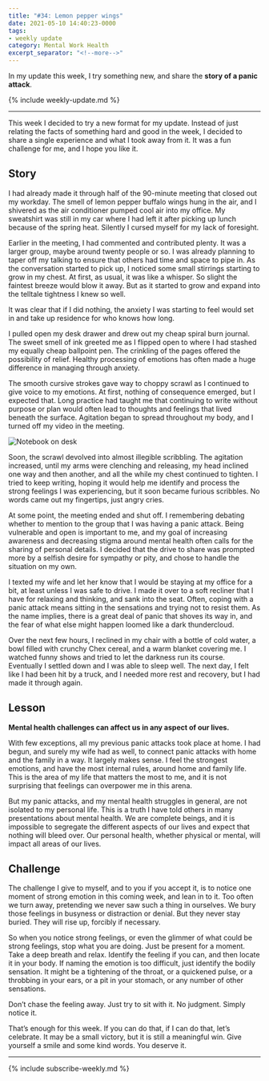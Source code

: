 ```yaml
---
title: "#34: Lemon pepper wings"
date: 2021-05-10 14:40:23-0000
tags:
- weekly update
category: Mental Work Health
excerpt_separator: "<!--more-->"
---
```


In my update this week, I try something new, and share the **story of a panic attack**.

<!--more-->
{% include weekly-update.md %}

***

This week I decided to try a new format for my update. Instead of just relating the facts of something hard and good in the week, I decided to share a single experience and what I took away from it. It was a fun challenge for me, and I hope you like it.


## Story

I had already made it through half of the 90-minute meeting that closed out my workday. The smell of lemon pepper buffalo wings hung in the air, and I shivered as the air conditioner pumped cool air into my office. My sweatshirt was still in my car where I had left it after picking up lunch because of the spring heat. Silently I cursed myself for my lack of foresight.

Earlier in the meeting, I had commented and contributed plenty. It was a larger group, maybe around twenty people or so. I was already planning to taper off my talking to ensure that others had time and space to pipe in. As the conversation started to pick up, I noticed some small stirrings starting to grow in my chest. At first, as usual, it was like a whisper. So slight the faintest breeze would blow it away. But as it started to grow and expand into the telltale tightness I knew so well.

It was clear that if I did nothing, the anxiety I was starting to feel would set in and take up residence for who knows how long.

I pulled open my desk drawer and drew out my cheap spiral burn journal. The sweet smell of ink greeted me as I flipped open to where I had stashed my equally cheap ballpoint pen. The crinkling of the pages offered the possibility of relief. Healthy processing of emotions has often made a huge difference in managing through anxiety.

The smooth cursive strokes gave way to choppy scrawl as I continued to give voice to my emotions. At first, nothing of consequence emerged, but I expected that. Long practice had taught me that continuing to write without purpose or plan would often lead to thoughts and feelings that lived beneath the surface. Agitation began to spread throughout my body, and I turned off my video in the meeting.

![Notebook on desk](https://www.mentalworkhealth.org/uploads/2021/3917a0613a.jpg)

Soon, the scrawl devolved into almost illegible scribbling. The agitation increased, until my arms were clenching and releasing, my head inclined one way and then another, and all the while my chest continued to tighten. I tried to keep writing, hoping it would help me identify and process the strong feelings I was experiencing, but it soon became furious scribbles. No words came out my fingertips, just angry cries.

At some point, the meeting ended and shut off. I remembering debating whether to mention to the group that I was having a panic attack. Being vulnerable and open is important to me, and my goal of increasing awareness and decreasing stigma around mental health often calls for the sharing of personal details. I decided that the drive to share was prompted more by a selfish desire for sympathy or pity, and chose to handle the situation on my own.

I texted my wife and let her know that I would be staying at my office for a bit, at least unless I was safe to drive. I made it over to a soft recliner that I have for relaxing and thinking, and sank into the seat. Often, coping with a panic attack means sitting in the sensations and trying not to resist them. As the name implies, there is a great deal of panic that shoves its way in, and the fear of what else might happen loomed like a dark thundercloud.

Over the next few hours, I reclined in my chair with a bottle of cold water, a bowl filled with crunchy Chex cereal, and a warm blanket covering me. I watched funny shows and tried to let the darkness run its course. Eventually I settled down and I was able to sleep well. The next day, I felt like I had been hit by a truck, and I needed more rest and recovery, but I had made it through again.


## Lesson

**Mental health challenges can affect us in any aspect of our lives.**

With few exceptions, all my previous panic attacks took place at home. I had begun, and surely my wife had as well, to connect panic attacks with home and the family in a way. It largely makes sense. I feel the strongest emotions, and have the most internal rules, around home and family life. This is the area of my life that matters the most to me, and it is not surprising that feelings can overpower me in this arena.

But my panic attacks, and my mental health struggles in general, are not isolated to my personal life. This is a truth I have told others in many presentations about mental health. We are complete beings, and it is impossible to segregate the different aspects of our lives and expect that nothing will bleed over. Our personal health, whether physical or mental, will impact all areas of our lives.


## Challenge

The challenge I give to myself, and to you if you accept it, is to notice one moment of strong emotion in this coming week, and lean in to it. Too often we turn away, pretending we never saw such a thing in ourselves. We bury those feelings in busyness or distraction or denial. But they never stay buried. They will rise up, forcibly if necessary.

So when you notice strong feelings, or even the glimmer of what could be strong feelings, stop what you are doing. Just be present for a moment. Take a deep breath and relax. Identify the feeling if you can, and then locate it in your body. If naming the emotion is too difficult, just identify the bodily sensation. It might be a tightening of the throat, or a quickened pulse, or a throbbing in your ears, or a pit in your stomach, or any number of other sensations.

Don’t chase the feeling away. Just try to sit with it. No judgment. Simply notice it.

That’s enough for this week. If you can do that, if I can do that, let’s celebrate. It may be a small victory, but it is still a meaningful win. Give yourself a smile and some kind words. You deserve it.

***
{% include subscribe-weekly.md %}